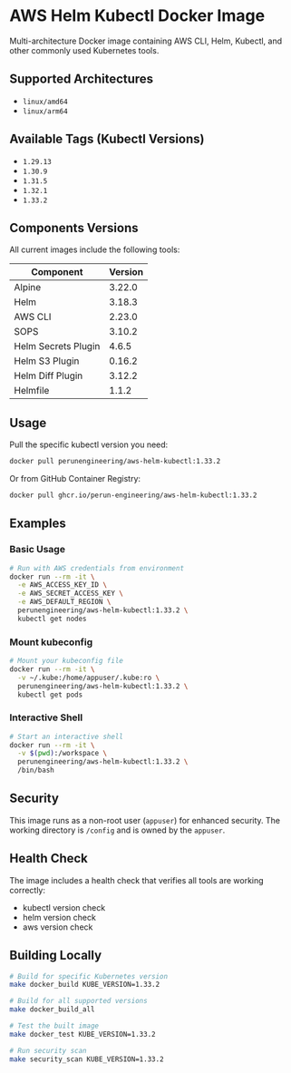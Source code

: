 # AWS Helm Kubectl Docker Image

Multi-architecture Docker image containing AWS CLI, Helm, Kubectl, and other commonly used Kubernetes tools.

## Supported Architectures

- `linux/amd64`
- `linux/arm64`

## Available Tags (Kubectl Versions)

- `1.29.13`
- `1.30.9`
- `1.31.5`
- `1.32.1`
- `1.33.2`

## Components Versions

All current images include the following tools:

| Component | Version |
|-----------|---------|
| Alpine | 3.22.0 |
| Helm | 3.18.3 |
| AWS CLI | 2.23.0 |
| SOPS | 3.10.2 |
| Helm Secrets Plugin | 4.6.5 |
| Helm S3 Plugin | 0.16.2 |
| Helm Diff Plugin | 3.12.2 |
| Helmfile | 1.1.2 |

## Usage

Pull the specific kubectl version you need:
```bash
docker pull perunengineering/aws-helm-kubectl:1.33.2
```

Or from GitHub Container Registry:
```bash
docker pull ghcr.io/perun-engineering/aws-helm-kubectl:1.33.2
```

## Examples

### Basic Usage
```bash
# Run with AWS credentials from environment
docker run --rm -it \
  -e AWS_ACCESS_KEY_ID \
  -e AWS_SECRET_ACCESS_KEY \
  -e AWS_DEFAULT_REGION \
  perunengineering/aws-helm-kubectl:1.33.2 \
  kubectl get nodes
```

### Mount kubeconfig
```bash
# Mount your kubeconfig file
docker run --rm -it \
  -v ~/.kube:/home/appuser/.kube:ro \
  perunengineering/aws-helm-kubectl:1.33.2 \
  kubectl get pods
```

### Interactive Shell
```bash
# Start an interactive shell
docker run --rm -it \
  -v $(pwd):/workspace \
  perunengineering/aws-helm-kubectl:1.33.2 \
  /bin/bash
```

## Security

This image runs as a non-root user (`appuser`) for enhanced security. The working directory is `/config` and is owned by the `appuser`.

## Health Check

The image includes a health check that verifies all tools are working correctly:
- kubectl version check
- helm version check
- aws version check

## Building Locally

```bash
# Build for specific Kubernetes version
make docker_build KUBE_VERSION=1.33.2

# Build for all supported versions
make docker_build_all

# Test the built image
make docker_test KUBE_VERSION=1.33.2

# Run security scan
make security_scan KUBE_VERSION=1.33.2
```
